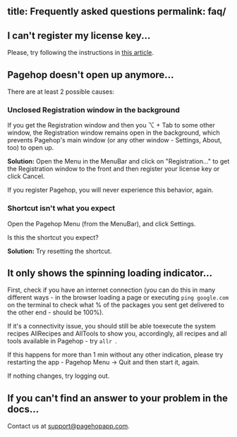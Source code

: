 title: Frequently asked questions
permalink: faq/
---
## I can't register my license key...

Please, try following the instructions in [this article](/register-with-license-key/).

## Pagehop doesn't open up anymore...

There are at least 2 possible causes:

### Unclosed Registration window in the background

If you get the Registration window and then you ⌥ + Tab to some other window, the Registration window remains open in the background, which prevents Pagehop's main window (or any other window - Settings, About, too) to open up.

**Solution:** Open the Menu in the MenuBar and click on "Registration..." to get the Registration window to the front and then register your license key or click Cancel.

If you register Pagehop, you will never experience this behavior, again.

### Shortcut isn't what you expect

Open the Pagehop Menu (from the MenuBar), and click Settings.

Is this the shortcut you expect?

**Solution:** Try resetting the shortcut.

## It only shows the spinning loading indicator...

First, check if you have an internet connection (you can do this in many different ways - in the browser loading a page or executing `ping google.com` on the terminal to check what % of the packages you sent get delivered to the other end - should be 100%).

If it's a connectivity issue, you should still be able toexecute the system recipes AllRecipes and AllTools to show you, accordingly, all recipes and all tools available in Pagehop - try `allr `.

If this happens for more than 1 min without any other indication, please try restarting the app - Pagehop Menu -> Quit and then start it, again.

If nothing changes, try logging out.

## If you can't find an answer to your problem in the docs...

Contact us at [support@pagehopapp.com](mailto:support@pagehopapp.com).